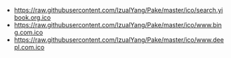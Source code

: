 
- https://raw.githubusercontent.com/IzualYang/Pake/master/ico/search.yibook.org.ico
- https://raw.githubusercontent.com/IzualYang/Pake/master/ico/www.bing.com.ico
- https://raw.githubusercontent.com/IzualYang/Pake/master/ico/www.deepl.com.ico
